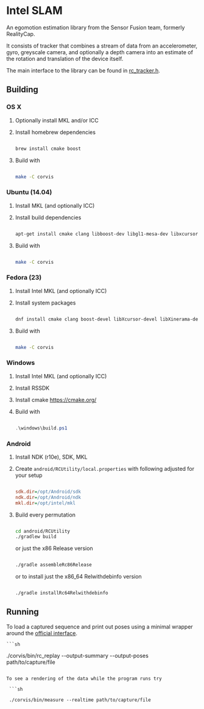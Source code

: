 # Intel SLAM

An egomotion estimation library from the Sensor Fusion team, formerly
RealityCap.

It consists of tracker that combines a stream of data from an
accelerometer, gyro, greyscale camera, and optionally a depth camera
into an estimate of the rotation and translation of the device itself.

The main interface to the library can be found in
[rc_tracker.h](corvis/src/filter/rc_tracker.h).

## Building

### OS X


1. Optionally install MKL and/or ICC
2. Install homebrew dependencies

    ```sh

    brew install cmake boost

    ```

3. Build with

    ```sh

    make -C corvis

    ```

### Ubuntu (14.04)

1. Install MKL (and optionally ICC)
2. Install build dependencies

    ```sh

    apt-get install cmake clang libboost-dev libgl1-mesa-dev libxcursor-dev libxinerama-dev libxrender-dev libxrandr-dev

    ```

3. Build with

    ```sh

    make -C corvis

    ```

### Fedora (23)

1. Install Intel MKL (and optionally ICC)
2. Install system packages

    ```sh

    dnf install cmake clang boost-devel libXcursor-devel libXinerama-devel libXrender-devel libXrandr-devel

    ```

3. Build with

    ```sh

    make -C corvis

    ```

### Windows

1. Install Intel MKL (and optionally ICC)
2. Install RSSDK
3. Install cmake https://cmake.org/
4. Build with

    ```powershell

    .\windows\build.ps1

    ```

### Android

1. Install NDK (r10e), SDK, MKL
2. Create `android/RCUtility/local.properties` with following adjusted for your setup

    ```ini

    sdk.dir=/opt/Android/sdk
    ndk.dir=/opt/Android/ndk
    mkl.dir=/opt/intel/mkl

    ```

3. Build every permutation

    ```sh

    cd android/RCUtility
    ./gradlew build

    ```

    or just the x86 Release version

    ```sh

    ./gradle assembleRc86Release

    ```

    or to install just the x86_64 Relwithdebinfo version

    ```sh

    ./gradle installRc64Relwithdebinfo

    ```

## Running

To load a captured sequence and print out poses using a minimal
wrapper around the [official interface](corvis/src/filter/rc_tracker.h).

    ```sh

   ./corvis/bin/rc_replay --output-summary --output-poses path/to/capture/file

   ```

To see a rendering of the data while the program runs try

    ```sh

    ./corvis/bin/measure --realtime path/to/capture/file

   ```
